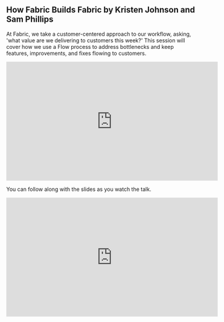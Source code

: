 <!--
{
"name" : "how-fabric-builds-fabric",
"version" : "0.0.1",
"title" : "How Fabric Builds Fabric by Kristen Johnson and Sam Phillips",
"description" : "Learn how we use a Flow process to address bottlenecks and keep features, improvements, and fixes flowing to customers.",
"freshnessDate" : 2015-11-01,
"homepage" : "https://dev.twitter.com/flight/2015",
"canonicalSource" : "https://dev.twitter.com/flight/2015",
"license" : "All Rights Reserved"
}
-->


<!-- @section -->

## How Fabric Builds Fabric by Kristen Johnson and Sam Phillips

At Fabric, we take a customer-centered approach to our workflow, asking, 'what value are we delivering to customers this week?' This session will cover how we use a Flow process to address bottlenecks and keep features, improvements, and fixes flowing to customers.

<iframe width="560" height="315" src="https://www.youtube.com/embed/KIS4ySxWQgU" frameborder="0" allowfullscreen></iframe>

You can follow along with the slides as you watch the talk.

<iframe width="560" height="315" src="https://g.twimg.com/dev/flight/2015/keynotes/Flight2015-Johnson_Kristen-How_Fabric_Builds_Fabric.pdf" frameborder="0" allowfullscreen></iframe>

